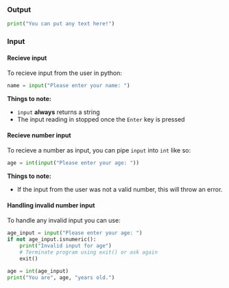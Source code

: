 ### Output

```python
print("You can put any text here!")
```

### Input

#### Recieve input

To recieve input from the user in python:

```python
name = input("Please enter your name: ")
```

**Things to note:**

-   `input` **always** returns a string
-   The input reading in stopped once the `Enter` key is pressed

#### Recieve number input
To recieve a number as input, you can pipe `input` into `int` like so:

```python
age = int(input("Please enter your age: "))
```

**Things to note:**

-   If the input from the user was not a valid number, this will throw an error.



#### Handling invalid number input
To handle any invalid input you can use:

```python
age_input = input("Please enter your age: ")
if not age_input.isnumeric():
    print("Invalid input for age")
    # Terminate program using exit() or ask again
    exit()

age = int(age_input)
print("You are", age, "years old.")
```
